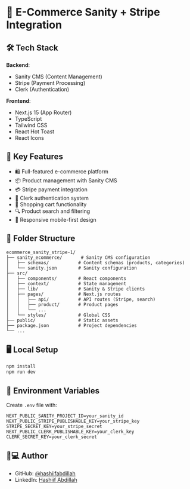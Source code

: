 # 🚀 E-Commerce Sanity + Stripe Integration

## 🛠 Tech Stack

**Backend**:
- Sanity CMS (Content Management)
- Stripe (Payment Processing)
- Clerk (Authentication)

**Frontend**:
- Next.js 15 (App Router)
- TypeScript
- Tailwind CSS
- React Hot Toast
- React Icons

## 🌟 Key Features

- 🛍️ Full-featured e-commerce platform
- 📦 Product management with Sanity CMS
- 💳 Stripe payment integration
- 🔐 Clerk authentication system
- 🛒 Shopping cart functionality
- 🔍 Product search and filtering
- 📱 Responsive mobile-first design

## 📂 Folder Structure

```
ecommerce_sanity_stripe-1/
├── sanity_ecommerce/       # Sanity CMS configuration
│   ├── schemas/           # Content schemas (products, categories)
│   └── sanity.json        # Sanity configuration
├── src/
│   ├── components/        # React components
│   ├── context/           # State management
│   ├── lib/               # Sanity & Stripe clients
│   ├── pages/             # Next.js routes
│   │   ├── api/           # API routes (Stripe, search)
│   │   ├── product/       # Product pages
│   │   └── ...
│   └── styles/            # Global CSS
├── public/                # Static assets
├── package.json           # Project dependencies
└── ...
```

## 🖥 Local Setup

```bash
npm install
npm run dev
```

## 🔑 Environment Variables

Create `.env` file with:
```
NEXT_PUBLIC_SANITY_PROJECT_ID=your_sanity_id
NEXT_PUBLIC_STRIPE_PUBLISHABLE_KEY=your_stripe_key
STRIPE_SECRET_KEY=your_stripe_secret
NEXT_PUBLIC_CLERK_PUBLISHABLE_KEY=your_clerk_key
CLERK_SECRET_KEY=your_clerk_secret
```

## 👨💻 Author
- GitHub: [@hashiifabdillah](https://github.com/hashiifab)
- LinkedIn: [Hashiif Abdillah](https://www.linkedin.com/in/hashiif-abdillah-665373297/)